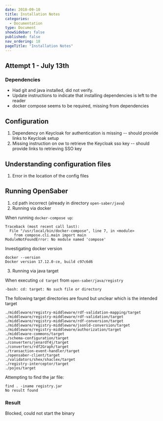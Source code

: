 ```yaml
---
date: 2018-09-10
title: Installation Notes
categories:
  - Documentation
type: Document
showSidebar: false
published: false
nav_ordering: 18
pageTitle: "Installation Notes"
---
```


## Attempt 1 - July 13th

### Dependencies

 - Had git and java installed, did not verify.
 - Update instructions to indicate that installing dependencies is left to the reader
 - docker compose seems to be required, missing from dependencies
 
## Configuration

 1. Dependency on Keycloak for authentication is missing -- should provide links to Keycloak setup 
 2. Missing instruction on ow to retrieve the Keycloak sso key -- should provide links to retrieving SSO key

## Understanding configuration files
1. Error in the location of the config files

## Running OpenSaber

1. cd path incorrect (already in directory `open-saber/java`)
2. Running via docker

When running `docker-compose up`:

    Traceback (most recent call last):
      File "/usr/local/bin/docker-compose", line 7, in <module>
        from compose.cli.main import main
    ModuleNotFoundError: No module named 'compose'

Investigating docker version

    docker --version
    Docker version 17.12.0-ce, build c97c6d6

3. Running via java target

When executing `cd target` from `open-saber/java/registry`

    -bash: cd: target: No such file or directory

The following target directories are found but unclear which is the intended target

    ./middleware/registry-middleware/rdf-validation-mapping/target
    ./middleware/registry-middleware/rdf-validation/target
    ./middleware/registry-middleware/rdf-conversion/target
    ./middleware/registry-middleware/jsonld-conversion/target
    ./middleware/registry-middleware/authorization/target
    ./middleware-commons/target
    ./schema-configuration/target
    ./converters/jenardf4j/target
    ./converters/rdf2Graph/target
    ./transaction-event-handler/target
    ./opensaber-client/target
    ./validators/shex/shaclex/target
    ./registry-interceptor/target
    ./pojos/target

Attempting to find the jar file:

    find . -iname registry.jar
    No result found


### Result

Blocked, could not start the binary

